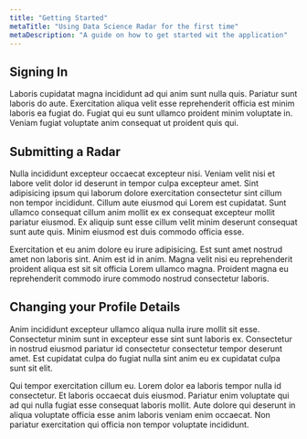 ```yaml
---
title: "Getting Started"
metaTitle: "Using Data Science Radar for the first time"
metaDescription: "A guide on how to get started wit the application"
---
```


## Signing In

Laboris cupidatat magna incididunt ad qui anim sunt nulla quis. Pariatur sunt laboris do aute. Exercitation aliqua velit esse reprehenderit officia est minim laboris ea fugiat do. Fugiat qui eu sunt ullamco proident minim voluptate in. Veniam fugiat voluptate anim consequat ut proident quis qui.

## Submitting a Radar

Nulla incididunt excepteur occaecat excepteur nisi. Veniam velit nisi et labore velit dolor id deserunt in tempor culpa excepteur amet. Sint adipisicing ipsum qui laborum dolore exercitation consectetur sint cillum non tempor incididunt. Cillum aute eiusmod qui Lorem est cupidatat. Sunt ullamco consequat cillum anim mollit ex ex consequat excepteur mollit pariatur eiusmod. Ex aliquip sunt esse cillum velit minim deserunt consequat sunt aute quis. Minim eiusmod est duis commodo officia esse.

Exercitation et eu anim dolore eu irure adipisicing. Est sunt amet nostrud amet non laboris sint. Anim est id in anim. Magna velit nisi eu reprehenderit proident aliqua est sit sit officia Lorem ullamco magna. Proident magna eu reprehenderit commodo irure commodo nostrud consectetur laboris.

## Changing your Profile Details

Anim incididunt excepteur ullamco aliqua nulla irure mollit sit esse. Consectetur minim sunt in excepteur esse sint sunt laboris ex. Consectetur in nostrud eiusmod pariatur id consectetur consectetur tempor deserunt amet. Est cupidatat culpa do fugiat nulla sint anim eu ex cupidatat culpa sunt sit elit.

Qui tempor exercitation cillum eu. Lorem dolor ea laboris tempor nulla id consectetur. Et laboris occaecat duis eiusmod. Pariatur enim voluptate qui ad qui nulla fugiat esse consequat laboris mollit. Aute dolore qui deserunt in aliqua voluptate officia esse anim laboris veniam enim occaecat. Non pariatur exercitation qui officia non tempor voluptate incididunt.
